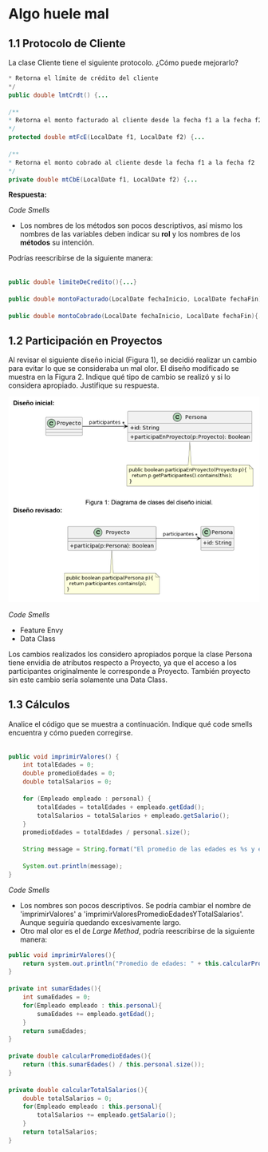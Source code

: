 # Algo huele mal

## 1.1 Protocolo de Cliente
La clase Cliente tiene el siguiente protocolo. ¿Cómo puede mejorarlo? 


```java
* Retorna el límite de crédito del cliente
*/
public double lmtCrdt() {...

/** 
* Retorna el monto facturado al cliente desde la fecha f1 a la fecha f2
*/
protected double mtFcE(LocalDate f1, LocalDate f2) {...

/** 
* Retorna el monto cobrado al cliente desde la fecha f1 a la fecha f2
*/
private double mtCbE(LocalDate f1, LocalDate f2) {...
```

**Respuesta:**

*Code Smells*
- Los nombres de los métodos son pocos descriptivos, así mismo los nombres de las variables deben indicar su **rol** y los nombres de los **métodos** su intención.

Podrías reescribirse de la siguiente manera:

```java

public double limiteDeCredito(){...}

public double montoFacturado(LocalDate fechaInicio, LocalDate fechaFin){...}

public double montoCobrado(LocalDate fechaInicio, LocalDate fechaFin){...}
```

## 1.2 Participación en Proyectos

Al revisar el siguiente diseño inicial (Figura 1), se decidió realizar un cambio para evitar lo que se consideraba un mal olor. El diseño modificado se muestra en la Figura 2. Indique qué tipo de cambio se realizó y si lo considera apropiado. Justifique su respuesta.

![alt text](image.png)

*Code Smells*
- Feature Envy
- Data Class

Los cambios realizados los considero apropiados porque la clase Persona tiene envidia de atributos respecto a Proyecto, ya que el acceso a los participantes originalmente le corresponde a Proyecto. 
También proyecto sin este cambio sería solamente una Data Class.

## 1.3 Cálculos
Analice el código que se muestra a continuación. Indique qué code smells encuentra y cómo pueden corregirse.						

```java

public void imprimirValores() {
	int totalEdades = 0;
	double promedioEdades = 0;
	double totalSalarios = 0;
	
	for (Empleado empleado : personal) {
		totalEdades = totalEdades + empleado.getEdad();
		totalSalarios = totalSalarios + empleado.getSalario();
	}
	promedioEdades = totalEdades / personal.size();
		
	String message = String.format("El promedio de las edades es %s y el total de salarios es %s", promedioEdades, totalSalarios);
	
	System.out.println(message);
}


```

*Code Smells*
- Los nombres son pocos descriptivos. Se podría cambiar el nombre de 'imprimirValores' a 'imprimirValoresPromedioEdadesYTotalSalarios'. Aunque seguiría quedando excesivamente largo.
- Otro mal olor es el de *Large Method*, podría reescribirse de la siguiente manera:

```java
public void imprimirValores(){
    return system.out.println("Promedio de edades: " + this.calcularPromedioEdades() + " | Total salarios: " + this.calcularTotalSalarios());
}

private int sumarEdades(){
    int sumaEdades = 0;
    for(Empleado empleado : this.personal){
        sumaEdades += empleado.getEdad();
    }
    return sumaEdades;
}

private double calcularPromedioEdades(){
    return (this.sumarEdades() / this.personal.size());
}

private double calcularTotalSalarios(){
    double totalSalarios = 0;
    for(Empleado empleado : this.personal){
        totalSalarios += empleado.getSalario();
    }
    return totalSalarios;
}

```